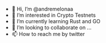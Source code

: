 - 👋 Hi, I’m @andremelonaa
- 👀 I’m interested in Crypto Testnets
- 🌱 I’m currently learning Rust and GO
- 💞️ I’m looking to collaborate on ...
- 📫 How to reach me by twitter

<!---
andremelonaa/andremelonaa is a ✨ special ✨ repository because its `README.md` (this file) appears on your GitHub profile.
You can click the Preview link to take a look at your changes.
--->
